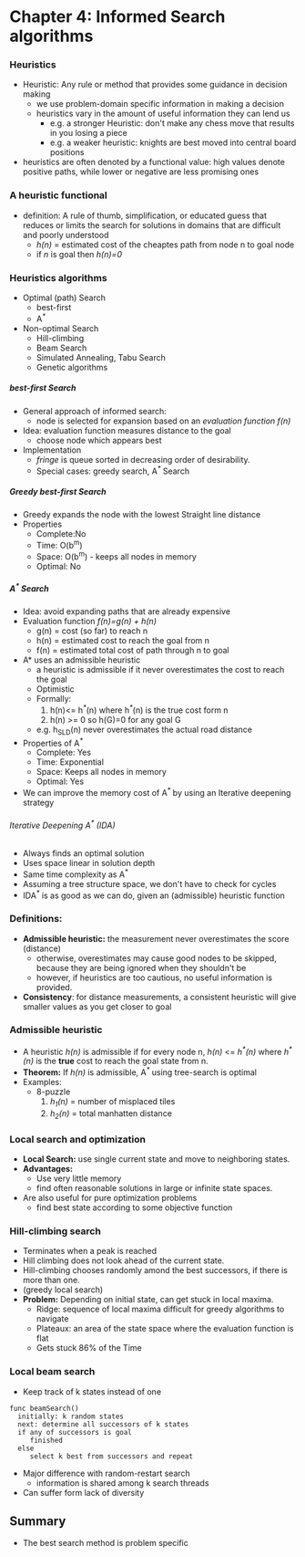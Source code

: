 # Chapter 4: Informed Search algorithms

### Heuristics
- Heuristic: Any rule or method that provides some guidance in decision making
   - we use problem-domain specific information in making a decision
   - heuristics vary in the amount of useful information they can lend us
     - e.g. a stronger Heuristic: don't make any chess move that results in you losing a piece
     - e.g. a weaker heuristic: knights are  best moved into central board positions
-  heuristics are often denoted by a functional value: high values denote positive paths, while lower or negative are less promising ones

### A heuristic functional
- definition: A rule of thumb, simplification, or educated guess that reduces or limits the search for solutions in domains that are difficult and poorly understood
   - *h(n)* = estimated cost of the cheaptes path from node n to goal node
   - if *n* is goal then *h(n)=0*

### Heuristics algorithms
- Optimal (path) Search
   - best-first
   - A<sup>_*_</sup>
- Non-optimal Search
   - Hill-climbing
   - Beam Search
   - Simulated Annealing, Tabu Search
   - Genetic algorithms

##### best-first Search
- General approach of informed search:
   - node is selected for expansion based on an _evaluation function f(n)_
- Idea: evaluation function measures distance to the goal
   - choose node which appears best
- Implementation
  - _fringe_ is queue sorted in decreasing order of desirability.
  - Special cases: greedy search, A<sup>_*_</sup> Search

##### Greedy best-first Search
- Greedy expands the node with the lowest Straight line distance
- Properties
   - Complete:No
   - Time: O(b<sup>m</sup>)
   - Space: O(b<sup>m</sup>) - keeps all nodes in memory
   - Optimal: No

##### A<sup>_*_</sup> Search
- Idea: avoid expanding paths that are already expensive
- Evaluation function _f(n)=g(n) + h(n)_
   - g(n) = cost (so far) to reach n
   - h(n) = estimated cost to reach the goal from n
   - f(n) = estimated total cost of path through n to goal
- A* uses an admissible heuristic
   - a heuristic is admissible if it never overestimates the cost to reach the goal
   - Optimistic
   - Formally:
      1. h(n)<= h<sup>_*_</sup>(n) where h<sup>_*_</sup>(n) is the true cost form n
      2. h(n) >= 0 so h(G)=0 for any goal G
   - e.g. h<sub>SLD</sub>(n) never overestimates the actual road distance
- Properties of A<sup>_*_</sup>
   - Complete: Yes
   - Time: Exponential
   - Space: Keeps all nodes in memory
   - Optimal: Yes
- We can improve the memory cost of A<sup>_*_</sup> by using an Iterative deepening strategy
###### Iterative Deepening A<sup>_*_</sup> (IDA)
- Always finds an optimal solution
- Uses space linear in solution depth
- Same time complexity as A<sup>_*_</sup>
- Assuming a tree structure space, we don't have to check for cycles
- IDA<sup>_*_</sup> is as good as we can do, given an (admissible) heuristic function

### Definitions:
- __Admissible heuristic:__ the measurement never overestimates the score (distance)
   - otherwise, overestimates may cause good nodes to be skipped, because they are being ignored when they shouldn't be
   - however, if heuristics are too cautious, no useful information is provided.
- __Consistency__: for distance measurements, a consistent heuristic will give smaller values as you get closer to goal

### Admissible heuristic
- A heuristic _h(n)_ is admissible if for every node n, _h(n)_ <= _h_<sup>_*_</sup>_(n)_ where _h_<sup>_*_</sup>_(n)_ is the **true** cost to reach the goal state from n.
- __Theorem:__ If _h(n)_ is admissible, A<sup>_*_</sup> using tree-search is optimal
- Examples:
  - 8-puzzle
    1. _h<sub>1</sub>(n)_ = number of misplaced tiles
    2. _h<sub>2</sub>(n)_ = total manhatten distance

### Local search and optimization
- __Local Search:__ use single current state and move to neighboring states.
- __Advantages:__
   - Use very little memory
   - find often reasonable solutions in large or infinite state spaces.
- Are also useful for pure optimization problems
   - find best state according to some objective function

### Hill-climbing search
- Terminates when a peak is reached
- Hill climbing does not look ahead of the current state.
- Hill-climbing chooses randomly amond the best successors, if there is more than one.
- (greedy local search)
- __Problem:__ Depending on initial state, can get stuck in local maxima.
   - Ridge: sequence of local maxima difficult for greedy algorithms to navigate
   - Plateaux: an area of the state space where the evaluation function is flat
   - Gets stuck 86% of the Time

### Local beam search
- Keep track of k states instead of one

```
func beamSearch()
  initially: k random states
  next: determine all successors of k states
  if any of successors is goal
     finished
  else
     select k best from successors and repeat
```
- Major difference with random-restart search
   - information is shared among k search threads
- Can suffer form lack of diversity

## Summary
- The best search method is problem specific
